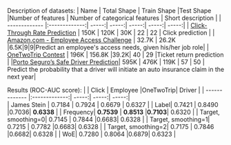 Description of datasets:
| Name        | Total Shape           | Train Shape  |Test Shape |Number of features | Number of categorical features | Short description |
| ------------- |:-------------:| -----:|  -----:|  -----:|  -----:|  -----:|
| [Click-Through Rate Prediction](https://www.kaggle.com/c/avazu-ctr-prediction/overview) | 150K | 120K | 30K | 22 | 22 | Click prediction |
| [Amazon.com - Employee Access Challenge](https://www.kaggle.com/c/amazon-employee-access-challenge/overview) | 32.7K | 26.2K |6.5K|9|9|Predict an employee's access needs, given his/her job role|
| [OneTwoTrip Contest](https://boosters.pro/championship/onetwotrip_challenge/overview) | 196K | 156.8K |39.2K| 40 | 29 |Ticket return prediction |
|[Porto Seguro’s Safe Driver Prediction](https://www.kaggle.com/c/porto-seguro-safe-driver-prediction)| 595K | 476K | 119K | 57 | 50 | Predict the probability that a driver will initiate an auto insurance claim in the next year|


Results (ROC-AUC score):
| | Click           | Employee  |OneTwoTrip| Driver |
| ------------- |:-------------:| -----:|  -----:|   -----:|  
| James Stein | 0.7184 | 0.7924 |  0.6679 | 0.6327 |
| Label| 0.7421 | 0.8490 |0.7036| **0.6338** |
| Frequency| **0.7539** | **0.8513** |**0.7103**| 0.6320 |
| Target, smoothing=0| 0.7145 | 0.7844 |0.6683| 0.6328 |
| Target, smoothing=1| 0.7215 | 0.7782 |0.6683| 0.6328 |
| Target, smoothing=2| 0.7175 | 0.7846 |0.6682| 0.6328 |
| WoE| 0.7280 | 0.8064 |0.6879| 0.6323 |
